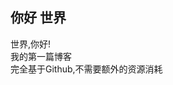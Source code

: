 [prop:title]: 你好,世界!
[prop:author]: Fivewords
[prop:photo]: img/photo.gif
[prop:date]: 2019年1月31日
[prop:tags]: life

## 你好 世界<br>
世界,你好!<br>
我的第一篇博客<br>
完全基于Github,不需要额外的资源消耗<br>
[](http://upload-images.jianshu.io/upload_images/1503319-c696a9cd1495d68f.png)
